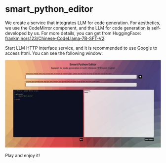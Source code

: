 # smart_python_editor
We create a service that integrates LLM for code generation. For aesthetics, we use the CodeMirror component, and the LLM
for code generation is self-developed by us. For more details, you can get from HuggingFace: [frankminors123/Chinese-CodeLlama-7B-SFT-V2](https://huggingface.co/frankminors123/Chinese-CodeLlama-7B-SFT-V2).

Start LLM HTTP interface service, and it is recommended to use Google to access html. You can see the following window:
<p>
    <img src="figures/demo.png" width="1000"/>
<p>
Play and enjoy it!